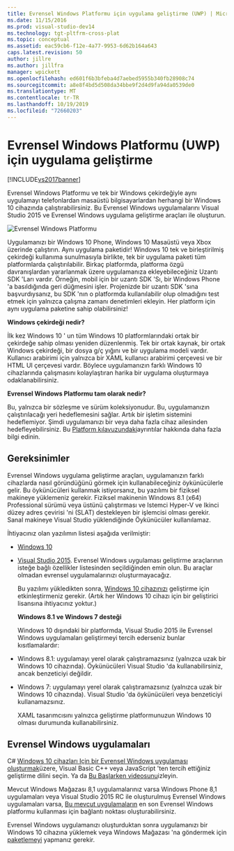 ```yaml
---
title: Evrensel Windows Platformu için uygulama geliştirme (UWP) | Microsoft Docs
ms.date: 11/15/2016
ms.prod: visual-studio-dev14
ms.technology: tgt-pltfrm-cross-plat
ms.topic: conceptual
ms.assetid: eac59cb6-f12e-4a77-9953-6d62b164a643
caps.latest.revision: 50
author: jillre
ms.author: jillfra
manager: wpickett
ms.openlocfilehash: ed601f6b3bfeba4d7aebed5955b340fb28908c74
ms.sourcegitcommit: a8e8f4bd5d508da34bbe9f2d4d9fa94da0539de0
ms.translationtype: MT
ms.contentlocale: tr-TR
ms.lasthandoff: 10/19/2019
ms.locfileid: "72660203"
---
```

# <a name="develop-apps-for-the-universal-windows-platform-uwp"></a>Evrensel Windows Platformu (UWP) için uygulama geliştirme
[!INCLUDE[vs2017banner](../includes/vs2017banner.md)]

Evrensel Windows Platformu ve tek bir Windows çekirdeğiyle aynı uygulamayı telefonlardan masaüstü bilgisayarlardan herhangi bir Windows 10 cihazında çalıştırabilirsiniz. Bu Evrensel Windows uygulamalarını Visual Studio 2015 ve Evrensel Windows uygulama geliştirme araçları ile oluşturun.

 ![Evrensel Windows Platformu](../cross-platform/media/uwp-coreextensions.png "UWP_CoreExtensions")

 Uygulamanızı bir Windows 10 Phone, Windows 10 Masaüstü veya Xbox üzerinde çalıştırın. Aynı uygulama paketidir! Windows 10 tek ve birleştirilmiş çekirdeği kullanıma sunulmasıyla birlikte, tek bir uygulama paketi tüm platformlarda çalıştırılabilir. Birkaç platformda, platforma özgü davranışlardan yararlanmak üzere uygulamanıza ekleyebileceğiniz Uzantı SDK 'Ları vardır. Örneğin, mobil için bir uzantı SDK 'Sı, bir Windows Phone 'a basıldığında geri düğmesini işler. Projenizde bir uzantı SDK 'sına başvurdıysanız, bu SDK 'nın o platformda kullanılabilir olup olmadığını test etmek için yalnızca çalışma zamanı denetimleri ekleyin. Her platform için aynı uygulama paketine sahip olabilirsiniz!

 **Windows çekirdeği nedir?**

 İlk kez Windows 10 ' un tüm Windows 10 platformlarındaki ortak bir çekirdeğe sahip olması yeniden düzenlenmiş. Tek bir ortak kaynak, bir ortak Windows çekirdeği, bir dosya g/ç yığını ve bir uygulama modeli vardır. Kullanıcı arabirimi için yalnızca bir XAML kullanıcı arabirimi çerçevesi ve bir HTML UI çerçevesi vardır. Böylece uygulamanızın farklı Windows 10 cihazlarında çalışmasını kolaylaştıran harika bir uygulama oluşturmaya odaklanabilirsiniz.

 **Evrensel Windows Platformu tam olarak nedir?**

 Bu, yalnızca bir sözleşme ve sürüm koleksiyonudur. Bu, uygulamanızın çalıştırılacağı yeri hedeflemesini sağlar. Artık bir işletim sistemini hedeflemiyor. Şimdi uygulamanızı bir veya daha fazla cihaz ailesinden hedefleyebilirsiniz. Bu [Platform kılavuzundaki](https://msdn.microsoft.com/library/windows/apps/dn894631.aspx)ayrıntılar hakkında daha fazla bilgi edinin.

## <a name="requirements"></a>Gereksinimler
 Evrensel Windows uygulama geliştirme araçları, uygulamanızın farklı cihazlarda nasıl göründüğünü görmek için kullanabileceğiniz öykünücülerle gelir. Bu öykünücüleri kullanmak istiyorsanız, bu yazılımı bir fiziksel makineye yüklemeniz gerekir. Fiziksel makinenin Windows 8.1 (x64) Professional sürümü veya üstünü çalıştırması ve Istemci Hyper-V ve Ikinci düzey adres çevirisi 'ni (SLAT) destekleyen bir işlemcisi olması gerekir. Sanal makineye Visual Studio yüklendiğinde Öykünücüler kullanılamaz.

 İhtiyacınız olan yazılımın listesi aşağıda verilmiştir:

- [Windows 10](http://windows.microsoft.com/windows/downloads)

- [Visual Studio 2015](http://go.microsoft.com/fwlink/p/?LinkId=526725). Evrensel Windows uygulaması geliştirme araçlarının isteğe bağlı özellikler listesinden seçildiğinden emin olun. Bu araçlar olmadan evrensel uygulamalarınızı oluşturmayacağız.

  Bu yazılımı yükledikten sonra, [Windows 10 cihazınızı](https://msdn.microsoft.com/library/windows/apps/xaml/dn706236.aspx) geliştirme için etkinleştirmeniz gerekir. (Artık her Windows 10 cihazı için bir geliştirici lisansına ihtiyacınız yoktur.)

  **Windows 8.1 ve Windows 7 desteği**

  Windows 10 dışındaki bir platformda, Visual Studio 2015 ile Evrensel Windows uygulamaları geliştirmeyi tercih ederseniz bunlar kısıtlamalardır:

- Windows 8.1: uygulamayı yerel olarak çalıştıramazsınız (yalnızca uzak bir Windows 10 cihazında). Öykünücüleri Visual Studio 'da kullanabilirsiniz, ancak benzeticiyi değildir.

- Windows 7: uygulamayı yerel olarak çalıştıramazsınız (yalnızca uzak bir Windows 10 cihazında). Visual Studio 'da öykünücüleri veya benzeticiyi kullanamazsınız.

  XAML tasarımcısını yalnızca geliştirme platformunuzun Windows 10 olması durumunda kullanabilirsiniz.

## <a name="universal-windows-apps"></a>Evrensel Windows uygulamaları
 C# [Windows 10 cihazları Için bir Evrensel Windows uygulaması oluşturmak](https://msdn.microsoft.com/library/windows/apps/xaml/dn609832.aspx#target_win10)üzere, Visual Basic C++ veya JavaScript 'ten tercih ettiğiniz geliştirme dilini seçin. Ya da [Bu Başlarken videosunu](http://channel9.msdn.com/Series/ConnectOn-Demand/229)izleyin.

 Mevcut Windows Mağazası 8,1 uygulamalarınız varsa Windows Phone 8,1 uygulamaları veya Visual Studio 2015 RC ile oluşturulmuş Evrensel Windows uygulamaları varsa, [Bu mevcut uygulamaların](https://msdn.microsoft.com/library/windows/apps/xaml/mt238321.aspx) en son Evrensel Windows platformu kullanması için bağlantı noktası oluşturabilirsiniz.

 Evrensel Windows uygulamanızı oluşturduktan sonra uygulamanızı bir Windows 10 cihazına yüklemek veya Windows Mağazası 'na göndermek için [paketlemeyi](https://msdn.microsoft.com/library/windows/apps/hh454036.aspx) yapmanız gerekir.
